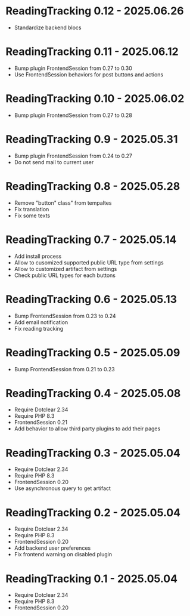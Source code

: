 ReadingTracking 0.12 - 2025.06.26
==========================================================
* Standardize backend blocs

ReadingTracking 0.11 - 2025.06.12
==========================================================
* Bump plugin FrontendSession from 0.27 to 0.30
* Use FrontendSession behaviors for post buttons and actions

ReadingTracking 0.10 - 2025.06.02
==========================================================
* Bump plugin FrontendSession from 0.27 to 0.28

ReadingTracking 0.9 - 2025.05.31
==========================================================
* Bump plugin FrontendSession from 0.24 to 0.27
* Do not send mail to current user

ReadingTracking 0.8 - 2025.05.28
==========================================================
* Remove "button" class" from tempaltes
* Fix translation
* Fix some texts

ReadingTracking 0.7 - 2025.05.14
==========================================================
* Add install process
* Allow to cusomized supported public URL type from settings
* Allow to customized artifact from settings
* Check public URL types for each buttons

ReadingTracking 0.6 - 2025.05.13
==========================================================
* Bump FrontendSession from 0.23 to 0.24
* Add email notification
* Fix reading tracking

ReadingTracking 0.5 - 2025.05.09
==========================================================
* Bump FrontendSession from 0.21 to 0.23

ReadingTracking 0.4 - 2025.05.08
==========================================================
* Require Dotclear 2.34
* Require PHP 8.3
* FrontendSession 0.21
* Add behavior to allow third party plugins to add their pages

ReadingTracking 0.3 - 2025.05.04
==========================================================
* Require Dotclear 2.34
* Require PHP 8.3
* FrontendSession 0.20
* Use asynchronous query to get artifact

ReadingTracking 0.2 - 2025.05.04
==========================================================
* Require Dotclear 2.34
* Require PHP 8.3
* FrontendSession 0.20
* Add backend user preferences
* Fix frontend warning on disabled plugin

ReadingTracking 0.1 - 2025.05.04
==========================================================
* Require Dotclear 2.34
* Require PHP 8.3
* FrontendSession 0.20
